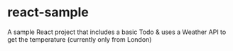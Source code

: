 # react-sample
A sample React project that includes a basic Todo &amp; uses a Weather API to get the temperature (currently only from London)
